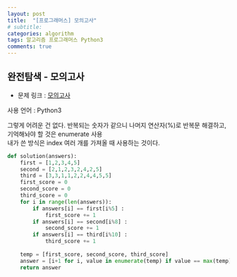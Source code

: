 ```yaml
---
layout: post
title:  "[프로그래머스] 모의고사"
# subtitle: 
categories: algorithm
tags: 알고리즘 프로그래머스 Python3
comments: true
---
```


## 완전탐색 - 모의고사

* 문제 링크 : [모의고사](https://programmers.co.kr/learn/courses/30/lessons/42840)

사용 언어 : Python3

그렇게 어려운 건 없다. 반복되는 숫자가 같으니 나머지 연산자(%)로 반복문 해결하고, 기억해놔야 할 것은 enumerate 사용  
내가 쓴 방식은 index 여러 개를 가져올 때 사용하는 것이다.

```python
def solution(answers):
    first = [1,2,3,4,5]
    second = [2,1,2,3,2,4,2,5]
    third = [3,3,1,1,2,2,4,4,5,5]
    first_score = 0
    second_score = 0
    third_score = 0
    for i in range(len(answers)):
        if answers[i] == first[i%5] :
            first_score += 1
        if answers[i] == second[i%8] :
            second_score += 1
        if answers[i] == third[i%10] :
            third_score += 1
    
    temp = [first_score, second_score, third_score]
    answer = [i+1 for i, value in enumerate(temp) if value == max(temp)]
    return answer
```
